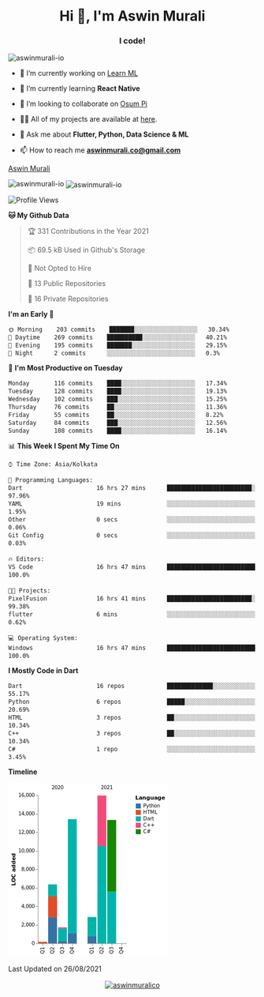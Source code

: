 <h1 align="center">Hi 👋, I'm Aswin Murali</h1>
<h3 align="center">I code!</h3>

<p align="left"> <img src="https://komarev.com/ghpvc/?username=aswinmurali-io" alt="aswinmurali-io" /> </p>

- 🔭 I’m currently working on [Learn ML](https://github.com/aswinmurali-io/learnml)

- 🌱 I’m currently learning **React Native**

- 👯 I’m looking to collaborate on [Osum Pi](https://github.com/osumpi/osumpi)

- 👨‍💻 All of my projects are available at [here](https://github.com/aswinmurali-io?tab=repositories).

- 💬 Ask me about **Flutter, Python, Data Science & ML**

- 📫 How to reach me **aswinmurali.co@gmail.com**

<script src="https://platform.linkedin.com/badges/js/profile.js" async defer type="text/javascript"></script>

<div class="badge-base LI-profile-badge" data-locale="en_US" data-size="large" data-theme="light" data-type="HORIZONTAL" data-vanity="aswinmurali" data-version="v1"><a class="badge-base__link LI-simple-link" href="https://in.linkedin.com/in/aswinmurali?trk=profile-badge">Aswin Murali</a></div>
              

<!-- <p align="left"><img src="https://devicons.github.io/devicon/devicon.git/icons/android/android-original-wordmark.svg" alt="android" width="40" height="40"/> <img src="https://devicons.github.io/devicon/devicon.git/icons/c/c-original.svg" alt="c" width="40" height="40"/> <img src="https://devicons.github.io/devicon/devicon.git/icons/cplusplus/cplusplus-original.svg" alt="cplusplus" width="40" height="40"/> <img src="https://devicons.github.io/devicon/devicon.git/icons/css3/css3-original-wordmark.svg" alt="css3" width="40" height="40"/> <img src="https://www.vectorlogo.zone/logos/dartlang/dartlang-icon.svg" alt="dart" width="40" height="40"/> <img src="https://devicons.github.io/devicon/devicon.git/icons/docker/docker-original-wordmark.svg" alt="docker" width="40" height="40"/> <img src="https://devicons.github.io/devicon/devicon.git/icons/express/express-original-wordmark.svg" alt="express" width="40" height="40"/> <img src="https://www.vectorlogo.zone/logos/firebase/firebase-icon.svg" alt="firebase" width="40" height="40"/> <img src="https://www.vectorlogo.zone/logos/pocoo_flask/pocoo_flask-icon.svg" alt="flask" width="40" height="40"/> <img src="https://www.vectorlogo.zone/logos/flutterio/flutterio-icon.svg" alt="flutter" width="40" height="40"/> <img src="https://www.vectorlogo.zone/logos/git-scm/git-scm-icon.svg" alt="git" width="40" height="40"/> <img src="https://devicons.github.io/devicon/devicon.git/icons/html5/html5-original-wordmark.svg" alt="html5" width="40" height="40"/> <img src="https://devicons.github.io/devicon/devicon.git/icons/javascript/javascript-original.svg" alt="javascript" width="40" height="40"/> <img src="https://devicons.github.io/devicon/devicon.git/icons/linux/linux-original.svg" alt="linux" width="40" height="40"/> <img src="https://raw.githubusercontent.com/prplx/svg-logos/5585531d45d294869c4eaab4d7cf2e9c167710a9/svg/materialize.svg" alt="materialize" width="40" height="40"/> <img src="https://devicons.github.io/devicon/devicon.git/icons/mysql/mysql-original-wordmark.svg" alt="mysql" width="40" height="40"/> <img src="https://devicons.github.io/devicon/devicon.git/icons/nodejs/nodejs-original-wordmark.svg" alt="nodejs" width="40" height="40"/> <img src="https://devicons.github.io/devicon/devicon.git/icons/python/python-original.svg" alt="python" width="40" height="40"/> <img src="https://www.vectorlogo.zone/logos/tensorflow/tensorflow-icon.svg" alt="tensorflow" width="40" height="40"/> <img src="https://devicons.github.io/devicon/devicon.git/icons/typescript/typescript-original.svg" alt="typescript" width="40" height="40"/></p><p>
   -->
 <img align="left" src="https://github-readme-stats.vercel.app/api/top-langs/?username=aswinmurali-io&layout=compact&hide=html" alt="aswinmurali-io" /></p>

<p>&nbsp;<img align="center" src="https://github-readme-stats.vercel.app/api?username=aswinmurali-io&show_icons=true" alt="aswinmurali-io" /></p>

<!--START_SECTION:waka-->
![Profile Views](http://img.shields.io/badge/Profile%20Views-1-blue)

**🐱 My Github Data** 

> 🏆 331 Contributions in the Year 2021
 > 
> 📦 69.5 kB Used in Github's Storage 
 > 
> 🚫 Not Opted to Hire
 > 
> 📜 13 Public Repositories 
 > 
> 🔑 16 Private Repositories  
 > 
**I'm an Early 🐤** 

```text
🌞 Morning    203 commits    ███████░░░░░░░░░░░░░░░░░░   30.34% 
🌆 Daytime    269 commits    ██████████░░░░░░░░░░░░░░░   40.21% 
🌃 Evening    195 commits    ███████░░░░░░░░░░░░░░░░░░   29.15% 
🌙 Night      2 commits      ░░░░░░░░░░░░░░░░░░░░░░░░░   0.3%

```
📅 **I'm Most Productive on Tuesday** 

```text
Monday       116 commits    ████░░░░░░░░░░░░░░░░░░░░░   17.34% 
Tuesday      128 commits    ████░░░░░░░░░░░░░░░░░░░░░   19.13% 
Wednesday    102 commits    ███░░░░░░░░░░░░░░░░░░░░░░   15.25% 
Thursday     76 commits     ██░░░░░░░░░░░░░░░░░░░░░░░   11.36% 
Friday       55 commits     ██░░░░░░░░░░░░░░░░░░░░░░░   8.22% 
Saturday     84 commits     ███░░░░░░░░░░░░░░░░░░░░░░   12.56% 
Sunday       108 commits    ████░░░░░░░░░░░░░░░░░░░░░   16.14%

```


📊 **This Week I Spent My Time On** 

```text
⌚︎ Time Zone: Asia/Kolkata

💬 Programming Languages: 
Dart                     16 hrs 27 mins      ████████████████████████░   97.96% 
YAML                     19 mins             ░░░░░░░░░░░░░░░░░░░░░░░░░   1.95% 
Other                    0 secs              ░░░░░░░░░░░░░░░░░░░░░░░░░   0.06% 
Git Config               0 secs              ░░░░░░░░░░░░░░░░░░░░░░░░░   0.03%

🔥 Editors: 
VS Code                  16 hrs 47 mins      █████████████████████████   100.0%

🐱‍💻 Projects: 
PixelFusion              16 hrs 41 mins      ████████████████████████░   99.38% 
flutter                  6 mins              ░░░░░░░░░░░░░░░░░░░░░░░░░   0.62%

💻 Operating System: 
Windows                  16 hrs 47 mins      █████████████████████████   100.0%

```

**I Mostly Code in Dart** 

```text
Dart                     16 repos            █████████████░░░░░░░░░░░░   55.17% 
Python                   6 repos             █████░░░░░░░░░░░░░░░░░░░░   20.69% 
HTML                     3 repos             ██░░░░░░░░░░░░░░░░░░░░░░░   10.34% 
C++                      3 repos             ██░░░░░░░░░░░░░░░░░░░░░░░   10.34% 
C#                       1 repo              ░░░░░░░░░░░░░░░░░░░░░░░░░   3.45%

```


**Timeline**

![Chart not found](https://raw.githubusercontent.com/aswinmurali-io/aswinmurali-io/master/charts/bar_graph.png) 


 Last Updated on 26/08/2021
<!--END_SECTION:waka-->

<p align="center">
<a href="https://kaggle.com/aswinmuralico" target="blank"><img align="center" src="https://cdn.jsdelivr.net/npm/simple-icons@3.0.1/icons/kaggle.svg" alt="aswinmuralico" height="30" width="30" /></a>
</p>
